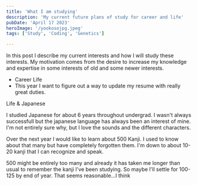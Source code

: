 ```yaml
---
title: 'What I am studying'
description: 'My current future plans of study for career and life'
pubDate: 'April 17 2023'
heroImage: '/yookosojpg.jpeg'
tags: ['Study', 'Coding', 'Genetics']

---
```


In this post I describe my current interests and how I will study these interests. My motivation comes from the desire to increase my knowledge and expertise in some interests of old and some newer interests.


- Career Life
- This year I want to figure out a way to update my resume with really great duties.

Life & Japanese

I studied Japanese for about 6 years throughout undergrad. I wasn't always successfull but the japanese language has always been an interest of mine. I'm not entirely sure why, but I love the sounds and the different characters.

Over the next year I would like to learn about 500 Kanji. I used to know about that many but have completely forgotten them. I'm down to about 10-20 kanji that I can recognize and speak.

500 might be entirely too many and already it has taken me longer than usual to remember the kanji I've been studying.  So maybe I'll settle for 100-125 by end of year. That seems reasonable...I think

